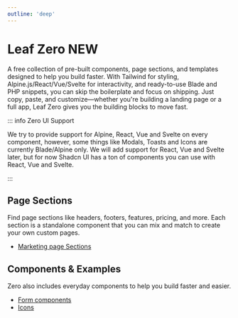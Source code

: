 ```yaml
---
outline: 'deep'
---
```


<!-- markdownlint-disable no-inline-html -->

# Leaf Zero <Badge>NEW</Badge>

<script setup>
import TutorialNumber from '@theme/components/shared/TutorialNumber.vue';
</script>

A free collection of pre-built components, page sections, and templates designed to help you build faster. With Tailwind for styling, Alpine.js/React/Vue/Svelte for interactivity, and ready-to-use Blade and PHP snippets, you can skip the boilerplate and focus on shipping. Just copy, paste, and customize—whether you're building a landing page or a full app, Leaf Zero gives you the building blocks to move fast.

::: info Zero UI Support

We try to provide support for Alpine, React, Vue and Svelte on every component, however, some things like Modals, Toasts and Icons are currently Blade/Alpine only. We will add support for React, Vue and Svelte later, but for now Shadcn UI has a ton of components you can use with React, Vue and Svelte.

:::

## Page Sections

Find page sections like headers, footers, features, pricing, and more. Each section is a standalone component that you can mix and match to create your own custom pages.

- [Marketing page Sections](/docs/frontend/zero/marketing)
<!-- - [Dashboard Sections](/docs/frontend/zero/dashboard)
- [Form sections](/docs/frontend/zero/forms)
- [Application Layouts](/docs/frontend/zero/layouts) -->

## Components & Examples

Zero also includes everyday components to help you build faster and easier.

- [Form components](/docs/frontend/zero/forms)
- [Icons](/docs/frontend/zero/icons)
<!-- - [Toasts](/docs/frontend/zero/toasts)
- [Pagination](/docs/frontend/zero/pagination)
- [Modals](/docs/frontend/zero/modals)
- [Application states](/docs/frontend/zero/loading) -->

<!-- ## Pre-release UI Snippets

We are working on more sections, components and UI snippets which we will add here over the next few weeks, however, you can get all of these plus some full-page templates by purchasing [Paperplane](https://paperplane.leafphp.dev) -->
